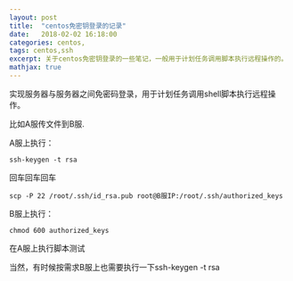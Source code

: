 ```yaml
---
layout: post
title:  "centos免密钥登录的记录"
date:   2018-02-02 16:18:00
categories: centos,
tags: centos,ssh
excerpt: 关于centos免密钥登录的一些笔记，一般用于计划任务调用脚本执行远程操作的。
mathjax: true
---
```


实现服务器与服务器之间免密码登录，用于计划任务调用shell脚本执行远程操作。

比如A服传文件到B服.

A服上执行：
```
ssh-keygen -t rsa
```

回车回车回车

```
scp -P 22 /root/.ssh/id_rsa.pub root@B服IP:/root/.ssh/authorized_keys
```

B服上执行：

```
chmod 600 authorized_keys
```

在A服上执行脚本测试

当然，有时候按需求B服上也需要执行一下ssh-keygen -t rsa

